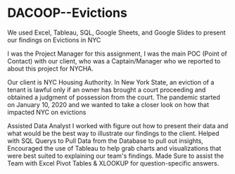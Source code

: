 # DACOOP--Evictions
We used Excel, Tableau, SQL, Google Sheets, and Google Slides to present our findings on Evictions in NYC

I was the Project Manager for this assignment, I was the main POC (Point of Contact) with our client, who was a Captain/Manager who we reported to about this project for NYCHA.

Our client is  NYC Housing Authority.
In New York State, an eviction of a tenant is lawful only if an owner has brought a court proceeding and obtained a judgment of possession from the court.
The pandemic started on January 10, 2020 and we wanted to take a closer look on how that impacted NYC on evictions


Assisted Data Analyst I worked with figure out how to present their data and what would be the best way to illustrate our findings to the client.
Helped with SQL Querys to Pull Data from the Database to pull out insights,
Encouraged the use of Tableau to help grab charts and visualizations that were best suited to explaining our team's findings.
Made Sure to assist the Team with Excel Pivot Tables & XLOOKUP for question-specific answers.


